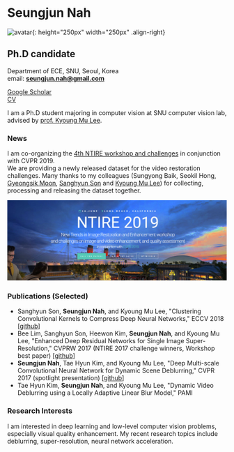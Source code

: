 
<!-- <img align="right" width="250" height=250 src="images/snah.png"> -->

# Seungjun Nah
![avatar](https://avatars1.githubusercontent.com/u/8789158?s=400&v=4){: height="250px" width="250px" .align-right}
<!-- <p align="right">
    <img src="https://avatars1.githubusercontent.com/u/8789158?s=400&v=4" width="256">
</p> -->

<!-- <img align="right" width="250" height=250 src="images/snah.png"> -->

## Ph.D candidate
Department of ECE, SNU, Seoul, Korea  
email: **seungjun.nah@gmail.com**

[Google Scholar](https://scholar.google.co.kr/citations?user=hEr2AKsAAAAJ&hl=en) \
[CV](cv.pdf)

I am a Ph.D student majoring in computer vision at SNU computer vision lab, advised by [prof. Kyoung Mu Lee](https://cv.snu.ac.kr/index.php/faculty/).

### News

I am co-organizing the [4th NTIRE workshop and challenges](http://www.vision.ee.ethz.ch/ntire19/) in conjunction with CVPR 2019. \
We are providing a newly released dataset for the video restoration challenges. Many thanks to my colleagues (Sungyong Baik, Seokil Hong, [Gyeongsik Moon](https://scholar.google.co.kr/citations?user=2f2D258AAAAJ&hl=en), [Sanghyun Son](https://scholar.google.co.kr/citations?user=nWaSdu0AAAAJ&hl=en) and [Kyoung Mu Lee](https://scholar.google.co.kr/citations?user=Hofj9kAAAAAJ&hl=en)) for collecting, processing and releasing the dataset together.

<img src="images/NTIRE2019.jpg">

### Publications (Selected)

* Sanghyun Son, **Seungjun Nah**, and Kyoung Mu Lee, "Clustering Convolutional Kernels to Compress Deep Neural Networks," ECCV 2018 [[github](https://github.com/thstkdgus35/clustering-kernels)]
* Bee Lim, Sanghyun Son, Heewon Kim, **Seungjun Nah**, and Kyoung Mu Lee, "Enhanced Deep Residual Networks for Single Image Super-Resolution," CVPRW 2017 (NTIRE 2017 challenge winners, Workshop best paper) [[github](https://github.com/LimBee/NTIRE2017)]
* **Seungjun Nah**, Tae Hyun Kim, and Kyoung Mu Lee, "Deep Multi-scale Convolutional Neural Network for Dynamic Scene Deblurring," CVPR 2017 (spotlight presentation) [[github](https://github.com/SeungjunNah/DeepDeblur_release)]
* Tae Hyun Kim, **Seungjun Nah**, and Kyoung Mu Lee, "Dynamic Video Deblurring using a Locally Adaptive Linear Blur Model," PAMI


### Research Interests

I am interested in deep learning and low-level computer vision problems, especially visual quality enhancement. 
My recent research topics include deblurring, super-resolution, neural network acceleration.
